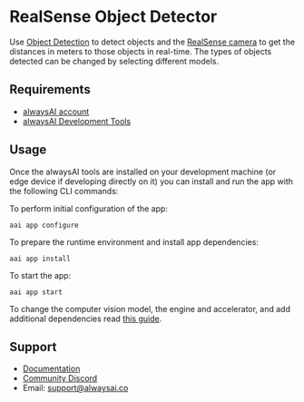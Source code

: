 # RealSense Object Detector
Use [Object Detection](https://alwaysai.co/docs/application_development/core_computer_vision_services.html#object-detection) to detect objects and the [RealSense camera](https://alwaysai.co/docs/edgeiq_api/real_sense.html) to get the distances in meters to those objects in real-time. The types of objects detected can be changed by selecting different models.

## Requirements
* [alwaysAI account](https://alwaysai.co/auth?register=true)
* [alwaysAI Development Tools](https://alwaysai.co/docs/get_started/development_computer_setup.html)

## Usage
Once the alwaysAI tools are installed on your development machine (or edge device if developing directly on it) you can install and run the app with the following CLI commands:

To perform initial configuration of the app:
```
aai app configure
```

To prepare the runtime environment and install app dependencies:
```
aai app install
```

To start the app:
```
aai app start
```

To change the computer vision model, the engine and accelerator, and add additional dependencies read [this guide](https://docs.alwaysai.co/application_development/application_configuration.html).

## Support
* [Documentation](https://alwaysai.co/docs/)
* [Community Discord](https://discord.gg/alwaysai)
* Email: support@alwaysai.co

